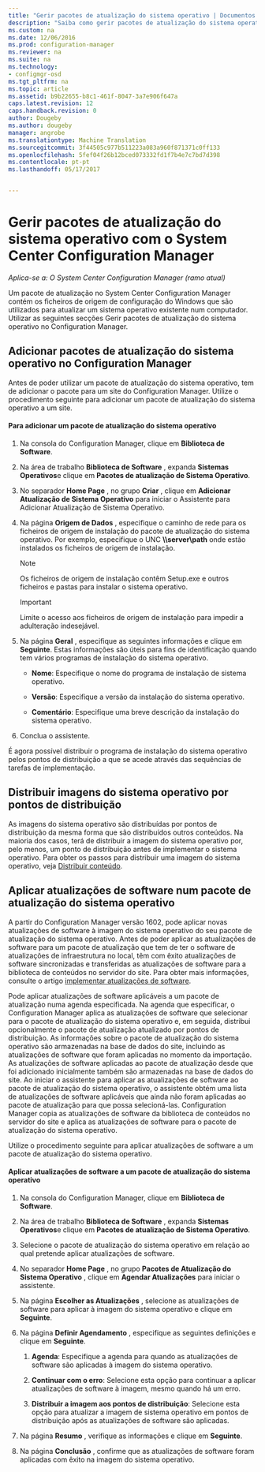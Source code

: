 ```yaml
---
title: "Gerir pacotes de atualização do sistema operativo | Documentos do Microsoft"
description: "Saiba como gerir pacotes de atualização do sistema operativo no System Center Configuration Manager."
ms.custom: na
ms.date: 12/06/2016
ms.prod: configuration-manager
ms.reviewer: na
ms.suite: na
ms.technology:
- configmgr-osd
ms.tgt_pltfrm: na
ms.topic: article
ms.assetid: b9b22655-b8c1-461f-8047-3a7e906f647a
caps.latest.revision: 12
caps.handback.revision: 0
author: Dougeby
ms.author: dougeby
manager: angrobe
ms.translationtype: Machine Translation
ms.sourcegitcommit: 3f44505c977b511223a083a960f871371c0ff133
ms.openlocfilehash: 5fef04f26b12bced073332fd1f7b4e7c7bd7d398
ms.contentlocale: pt-pt
ms.lasthandoff: 05/17/2017


---
```

# <a name="manage-operating-system-upgrade-packages-with-system-center-configuration-manager"></a>Gerir pacotes de atualização do sistema operativo com o System Center Configuration Manager

*Aplica-se a: O System Center Configuration Manager (ramo atual)*

Um pacote de atualização no System Center Configuration Manager contém os ficheiros de origem de configuração do Windows que são utilizados para atualizar um sistema operativo existente num computador. Utilizar as seguintes secções Gerir pacotes de atualização do sistema operativo no Configuration Manager.

##  <a name="BKMK_AddOSUpgradePkgs"></a> Adicionar pacotes de atualização do sistema operativo no Configuration Manager  
 Antes de poder utilizar um pacote de atualização do sistema operativo, tem de adicionar o pacote para um site do Configuration Manager. Utilize o procedimento seguinte para adicionar um pacote de atualização do sistema operativo a um site.  

#### <a name="to-add-an-operating-system-upgrade-package"></a>Para adicionar um pacote de atualização do sistema operativo  

1.  Na consola do Configuration Manager, clique em **Biblioteca de Software**.  

2.  Na área de trabalho **Biblioteca de Software** , expanda **Sistemas Operativos**e clique em **Pacotes de atualização de Sistema Operativo**.  

3.  No separador **Home Page** , no grupo **Criar** , clique em **Adicionar Atualização de Sistema Operativo** para iniciar o Assistente para Adicionar Atualização de Sistema Operativo.  

4.  Na página **Origem de Dados** , especifique o caminho de rede para os ficheiros de origem de instalação do pacote de atualização do sistema operativo. Por exemplo, especifique o UNC **\\\server\path** onde estão instalados os ficheiros de origem de instalação.  

    > [!NOTE]  
    >  Os ficheiros de origem de instalação contêm Setup.exe e outros ficheiros e pastas para instalar o sistema operativo.  

    > [!IMPORTANT]  
    >  Limite o acesso aos ficheiros de origem de instalação para impedir a adulteração indesejável.  

5.  Na página **Geral** , especifique as seguintes informações e clique em **Seguinte**. Estas informações são úteis para fins de identificação quando tem vários programas de instalação do sistema operativo.  

    -   **Nome**: Especifique o nome do programa de instalação de sistema operativo.  

    -   **Versão**: Especifique a versão da instalação do sistema operativo.  

    -   **Comentário**: Especifique uma breve descrição da instalação do sistema operativo.  

6.  Conclua o assistente.  

 É agora possível distribuir o programa de instalação do sistema operativo pelos pontos de distribuição a que se acede através das sequências de tarefas de implementação.  

##  <a name="BKMK_DistributeBootImages"></a> Distribuir imagens do sistema operativo por pontos de distribuição  
 As imagens do sistema operativo são distribuídas por pontos de distribuição da mesma forma que são distribuídos outros conteúdos. Na maioria dos casos, terá de distribuir a imagem do sistema operativo por, pelo menos, um ponto de distribuição antes de implementar o sistema operativo. Para obter os passos para distribuir uma imagem do sistema operativo, veja [Distribuir conteúdo](../../core/servers/deploy/configure/deploy-and-manage-content.md#a-namebkmkdistributea-distribute-content).  

##  <a name="BKMK_OSUpgradePkgApplyUpdates"></a> Aplicar atualizações de software num pacote de atualização do sistema operativo  
 A partir do Configuration Manager versão 1602, pode aplicar novas atualizações de software à imagem do sistema operativo do seu pacote de atualização do sistema operativo. Antes de poder aplicar as atualizações de software para um pacote de atualização que tem de ter o software de atualizações de infraestrutura no local, têm com êxito atualizações de software sincronizadas e transferidas as atualizações de software para a biblioteca de conteúdos no servidor do site. Para obter mais informações, consulte o artigo [implementar atualizações de software](../../sum/deploy-use/deploy-software-updates.md).  

 Pode aplicar atualizações de software aplicáveis a um pacote de atualização numa agenda especificada. Na agenda que especificar, o Configuration Manager aplica as atualizações de software que selecionar para o pacote de atualização do sistema operativo e, em seguida, distribui opcionalmente o pacote de atualização atualizado por pontos de distribuição. As informações sobre o pacote de atualização do sistema operativo são armazenadas na base de dados do site, incluindo as atualizações de software que foram aplicadas no momento da importação. As atualizações de software aplicadas ao pacote de atualização desde que foi adicionado inicialmente também são armazenadas na base de dados do site. Ao iniciar o assistente para aplicar as atualizações de software ao pacote de atualização do sistema operativo, o assistente obtém uma lista de atualizações de software aplicáveis que ainda não foram aplicadas ao pacote de atualização para que possa selecioná-las. Configuration Manager copia as atualizações de software da biblioteca de conteúdos no servidor do site e aplica as atualizações de software para o pacote de atualização do sistema operativo.  

 Utilize o procedimento seguinte para aplicar atualizações de software a um pacote de atualização do sistema operativo.  

#### <a name="to-apply-software-updates-to-an-operating-system-upgrade-package"></a>Aplicar atualizações de software a um pacote de atualização do sistema operativo  

1.  Na consola do Configuration Manager, clique em **Biblioteca de Software**.  

2.  Na área de trabalho **Biblioteca de Software** , expanda **Sistemas Operativos**e clique em **Pacotes de atualização de Sistema Operativo**.  

3.  Selecione o pacote de atualização do sistema operativo em relação ao qual pretende aplicar atualizações de software.  

4.  No separador **Home Page** , no grupo **Pacotes de Atualização do Sistema Operativo** , clique em **Agendar Atualizações** para iniciar o assistente.  

5.  Na página **Escolher as Atualizações** , selecione as atualizações de software para aplicar à imagem do sistema operativo e clique em **Seguinte**.  

6.  Na página **Definir Agendamento** , especifique as seguintes definições e clique em **Seguinte**.  

    1.  **Agenda**: Especifique a agenda para quando as atualizações de software são aplicadas à imagem do sistema operativo.  

    2.  **Continuar com o erro**:  Selecione esta opção para continuar a aplicar atualizações de software à imagem, mesmo quando há um erro.  

    3.  **Distribuir a imagem aos pontos de distribuição**: Selecione esta opção para atualizar a imagem de sistema operativo em pontos de distribuição após as atualizações de software são aplicadas.  

7.  Na página **Resumo** , verifique as informações e clique em **Seguinte**.  

8.  Na página **Conclusão** , confirme que as atualizações de software foram aplicadas com êxito na imagem do sistema operativo.  

